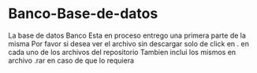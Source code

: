 # Banco-Base-de-datos
La base de datos Banco
Esta en proceso entrego una primera parte de la misma
Por favor si desea ver el archivo sin descargar solo de click en . en cada uno de los archivos del repositorio 
Tambien inclui los mismos en archivo .rar en caso de que lo requiera 
